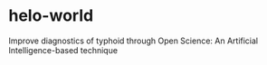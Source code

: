 # helo-world
Improve diagnostics of typhoid through Open Science: An Artificial Intelligence-based technique
